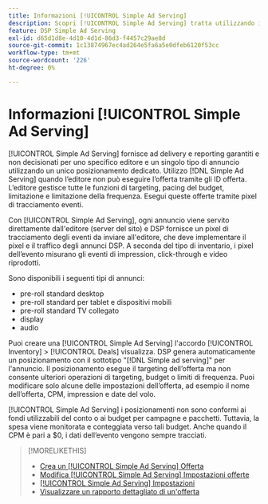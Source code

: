 ```yaml
---
title: Informazioni [!UICONTROL Simple Ad Serving]
description: Scopri [!UICONTROL Simple Ad Serving] tratta utilizzando i pixel di tracciamento degli eventi.
feature: DSP Simple Ad Serving
exl-id: d65d1d8e-4d10-4d1d-86d3-f4457c29ae8d
source-git-commit: 1c13874967ec4ad264e5fa6a5e0dfeb6120f53cc
workflow-type: tm+mt
source-wordcount: '226'
ht-degree: 0%

---
```


# Informazioni [!UICONTROL Simple Ad Serving]

[!UICONTROL Simple Ad Serving] fornisce ad delivery e reporting garantiti e non decisionati per uno specifico editore e un singolo tipo di annuncio utilizzando un unico posizionamento dedicato. Utilizzo [!DNL Simple Ad Serving] quando l’editore non può eseguire l’offerta tramite gli ID offerta. L’editore gestisce tutte le funzioni di targeting, pacing del budget, limitazione e limitazione della frequenza. Esegui queste offerte tramite pixel di tracciamento eventi.

Con [!UICONTROL Simple Ad Serving], ogni annuncio viene servito direttamente dall&#39;editore (server del sito) e DSP fornisce un pixel di tracciamento degli eventi da inviare all&#39;editore, che deve implementare il pixel e il traffico degli annunci DSP. A seconda del tipo di inventario, i pixel dell’evento misurano gli eventi di impression, click-through e video riprodotti.

Sono disponibili i seguenti tipi di annunci:

* pre-roll standard desktop
* pre-roll standard per tablet e dispositivi mobili
* pre-roll standard TV collegato
* display
* audio

Puoi creare una [!UICONTROL Simple Ad Serving] l&#39;accordo [!UICONTROL Inventory] > [!UICONTROL Deals] visualizza. DSP genera automaticamente un posizionamento con il sottotipo &quot;[!DNL Simple ad serving]&quot; per l&#39;annuncio. Il posizionamento esegue il targeting dell’offerta ma non consente ulteriori operazioni di targeting, budget o limiti di frequenza. Puoi modificare solo alcune delle impostazioni dell’offerta, ad esempio il nome dell’offerta, CPM, impression e date del volo.<!-- If you need multiple tracking tags for a [!UICONTROL Simple Ad Serving] deal, create a duplicate deal. -->

[!UICONTROL Simple Ad Serving] i posizionamenti non sono conformi ai fondi utilizzabili del conto o ai budget per campagne e pacchetti. Tuttavia, la spesa viene monitorata e conteggiata verso tali budget. Anche quando il CPM è pari a $0, i dati dell’evento vengono sempre tracciati.

>[!MORELIKETHIS]
>
>* [Crea un [!UICONTROL Simple Ad Serving] Offerta](simple-deal-create.md)
>* [Modifica [!UICONTROL Simple Ad Serving] Impostazioni offerte](simple-deal-edit.md)
>* [[!UICONTROL Simple Ad Serving] Impostazioni](simple-deal-settings.md)
>* [Visualizzare un rapporto dettagliato di un&#39;offerta](/help/dsp/inventory/deal-view-report.md)


<!-- add back when reimplemented:
>* [View Event-Tracking Pixels for a [!UICONTROL Simple Ad Serving] Deal](simple-deal-show-pixels.md)
-->
